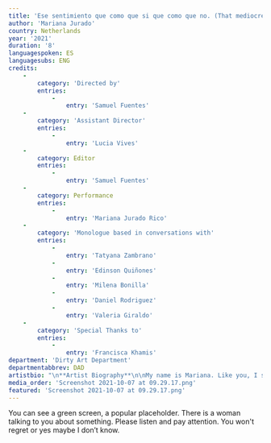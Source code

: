 ```yaml
---
title: 'Ese sentimiento que como que si que como que no. (That mediocre feeling)'
author: 'Mariana Jurado'
country: Netherlands
year: '2021'
duration: '8'
languagespoken: ES
languagesubs: ENG
credits:
    -
        category: 'Directed by'
        entries:
            -
                entry: 'Samuel Fuentes'
    -
        category: 'Assistant Director'
        entries:
            -
                entry: 'Lucia Vives'
    -
        category: Editor
        entries:
            -
                entry: 'Samuel Fuentes'
    -
        category: Performance
        entries:
            -
                entry: 'Mariana Jurado Rico'
    -
        category: 'Monologue based in conversations with'
        entries:
            -
                entry: 'Tatyana Zambrano'
            -
                entry: 'Edinson Quiñones'
            -
                entry: 'Milena Bonilla'
            -
                entry: 'Daniel Rodriguez'
            -
                entry: 'Valeria Giraldo'
    -
        category: 'Special Thanks to'
        entries:
            -
                entry: 'Francisca Khamis'
department: 'Dirty Art Department'
departmentabbrev: DAD
artistbio: "\n**Artist Biography**\n\nMy name is Mariana. Like you, I survived a pandemic, but my country didn't. That is why currently I am trapped in the Netherlands. I am an Artist and a curator. I do videos, prints and radio. By the way, I am from Bogotá, Colombia."
media_order: 'Screenshot 2021-10-07 at 09.29.17.png'
featured: 'Screenshot 2021-10-07 at 09.29.17.png'
---
```


You can see a green screen, a popular placeholder. There is a woman talking to you about something. Please listen and pay attention. You won't regret or yes maybe I don’t know.
